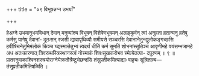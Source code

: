 +++
title = "०९ विभूषन्नग्न उभयाँ"

+++

हेअग्ने उभयानुभयविधान् देवान् मनुष्यांश्च विभूषन् विशेषेणभूषयन् अलङ्कुर्वन् त्वां अनुव्रता व्रतान्यनु व्रतेषु कर्मसु यागेषु देवानां- दूतःसन् रजसी द्यावापृथिव्यौ समीयसे सञ्चरसि देवानानेतुन्द्युलोकङ्गच्छसि हवींषिचनेतुमिमंलोकं किञ्च य्द्यस्मात्तेतुभ्यं त्वदर्थं धीतिं कर्म सुमतिं शोभनांस्तुतिञ्च आवृणीमहे वयंसम्भजामहे अध अतःकारणात् त्रिवरूथस्त्रिस्थानस्त्वं नोस्माकं शिवःसुखकरोभव स्मेत्येतत्पा- दपूरणम् ॥ ९ ॥ प्रातरनुवाकाश्विनशस्त्रयोराग्नेयेक्रतौत्रैष्टुभेछन्दसि तंसुप्रतीकमित्याद्याः षळृचः सूत्रितञ्च—तंसुप्रतीकमितिषळिति ।